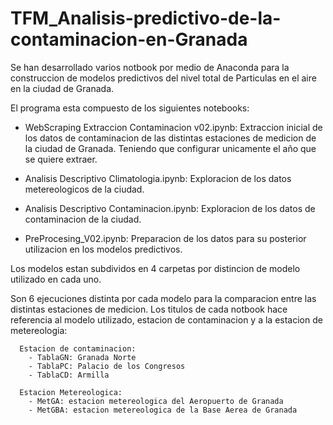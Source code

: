 # TFM_Analisis-predictivo-de-la-contaminacion-en-Granada

Se han desarrollado varios notbook por medio de Anaconda para la construccion de modelos predictivos del nivel total de Particulas en el aire en la ciudad de Granada.

El programa esta compuesto de los siguientes notebooks:
 
  - WebScraping Extraccion Contaminacion v02.ipynb: Extraccion inicial de los datos de contaminacion de las distintas estaciones de medicion de la ciudad de Granada. Teniendo que configurar unicamente el año que se quiere extraer.
  
  - Analisis Descriptivo Climatologia.ipynb: Exploracion de los datos metereologicos de la ciudad.
  
  - Analisis Descriptivo Contaminacion.ipynb: Exploracion de los datos de contaminacion de la ciudad.
  
  - PreProcesing_V02.ipynb: Preparacion de los datos para su posterior utilizacion en los modelos predictivos.
  
Los modelos estan subdividos en 4 carpetas por distincion de modelo utilizado en cada uno.

Son 6 ejecuciones distinta por cada modelo para la comparacion entre las distintas estaciones de medicion. Los titulos de cada notbook hace referencia al modelo utilizado, estacion de contaminacion y a la estacion de metereologia:

      Estacion de contaminacion:
        - TablaGN: Granada Norte
        - TablaPC: Palacio de los Congresos
        - TablaCD: Armilla
        
      Estacion Metereologica:
        - MetGA: estacion metereologica del Aeropuerto de Granada
        - MetGBA: estacion metereologica de la Base Aerea de Granada
